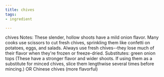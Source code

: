 ```yaml
---
title: chives
tags:
- ingredient

---
```

chives Notes: These slender, hollow shoots have a mild onion flavor. Many cooks use scissors to cut fresh chives, sprinkling them like confetti on potatoes, eggs, and salads. Always use fresh chives--they lose much of their flavor when they're frozen or freeze-dried. Substitutes: green onion tops (These have a stronger flavor and wider shoots. If using them as a substitute for minced chives, slice them lengthwise several times before mincing.) OR Chinese chives (more flavorful)
